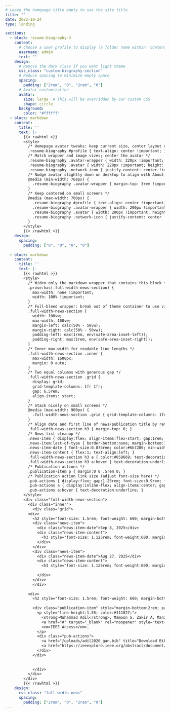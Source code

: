 ```yaml
---
# Leave the homepage title empty to use the site title
title: ""
date: 2022-10-24
type: landing

sections:
  - block: resume-biography-3
    content:
      # Choose a user profile to display (a folder name within `content/authors/`)
      username: admin
      text: ""
    design:
      # Remove the dark class if you want light theme
      css_class: "custom-biography-section"
      # Reduce spacing to minimize empty space
      spacing:
        padding: ["2rem", "0", "2rem", "0"]
      # Avatar customization
      avatar:
        size: large  # This will be overridden by our custom CSS
        shape: circle
      background:
        color: "#ffffff"
  - block: markdown
    content:
      title: ''
      text: |-
        {{< rawhtml >}}
        <style>
          /* Homepage avatar tweaks: keep current size, center layout on desktop */
          .resume-biography #profile { text-align: center !important; }
          /* Match wrapper and image sizes; center the avatar */
          .resume-biography .avatar-wrapper { width: 220px !important; height: 220px !important; margin-left: auto !important; margin-right: auto !important; }
          .resume-biography .avatar { width: 220px !important; height: 220px !important; max-width: none !important; object-fit: cover; }
          .resume-biography .network-icon { justify-content: center !important; }
          /* Nudge avatar slightly down on desktop to align with About Me */
          @media (min-width: 768px) {
            .resume-biography .avatar-wrapper { margin-top: 3rem !important; }
          }
          /* Keep centered on small screens */
          @media (max-width: 700px) {
            .resume-biography #profile { text-align: center !important; }
            .resume-biography .avatar-wrapper { width: 200px !important; height: 200px !important; margin-left: auto !important; margin-right: auto !important; }
            .resume-biography .avatar { width: 200px !important; height: 200px !important; }
            .resume-biography .network-icon { justify-content: center !important; }
          }
        </style>
        {{< /rawhtml >}}
    design:
      spacing:
        padding: ["0", "0", "0", "0"]
        
  - block: markdown
    content:
      title: ''
      text: |-
        {{< rawhtml >}}
        <style>
          /* Widen only the markdown wrapper that contains this block */
          .prose:has(.full-width-news-section) {
            max-width: none !important;
            width: 100% !important;
          }
          /* Full-bleed wrapper: break out of theme container to use viewport width */
          .full-width-news-section {
            width: 100vw;
            max-width: 100vw;
            margin-left: calc(50% - 50vw);
            margin-right: calc(50% - 50vw);
            padding-left: max(1rem, env(safe-area-inset-left));
            padding-right: max(1rem, env(safe-area-inset-right));
          }
          /* Inner max-width for readable line lengths */
          .full-width-news-section .inner {
            max-width: 1600px;
            margin: 0 auto;
          }
          /* Two equal columns with generous gap */
          .full-width-news-section .grid {
            display: grid;
            grid-template-columns: 1fr 1fr;
            gap: 6.5rem;
            align-items: start;
          }
          /* Stack nicely on small screens */
          @media (max-width: 900px) {
            .full-width-news-section .grid { grid-template-columns: 1fr; gap: 1.25rem; }
          }
          /* Align date and first line of news/publication title by removing default h3 top margin */
          .full-width-news-section h3 { margin-top: 0; }
          /* News list cleanup */
          .news-item { display:flex; align-items:flex-start; gap:1rem; margin-bottom:2rem; padding-bottom:1.25rem; border-bottom:1px solid #e5e7eb; }
          .news-item:last-of-type { border-bottom:none; margin-bottom:1.5rem; padding-bottom:0; }
          .news-item-date { font-size:0.875rem; color:#6b7280; min-width:80px; flex-shrink:0; text-align:left; }
          .news-item-content { flex:1; text-align:left; }
          .full-width-news-section h3 a { color:#059669; text-decoration:none; }
          .full-width-news-section h3 a:hover { text-decoration:underline; }
          /* Publication actions */
          .publication-item p { margin:0 0 .5rem 0; }
          /* Publication action link size (adjust font-size here) */
          .pub-actions { display:flex; gap:1.25rem; font-size:0.9rem; font-weight:600; }
          .pub-actions a { display:inline-flex; align-items:center; gap:.3rem; color:#059669; text-decoration:none; }
          .pub-actions a:hover { text-decoration:underline; }
        </style>
        <div class="full-width-news-section">
          <div class="inner">
            <div class="grid">
          <div>
            <h2 style="font-size: 1.5rem; font-weight: 600; margin-bottom: 1.5rem; color: #1f2937; text-align: center; padding: 10px; white-space: nowrap;">Recent News</h2>
            <div class="news-item">
              <div class="news-item-date">Sep 8, 2025</div>
              <div class="news-item-content">
                <h3 style="font-size: 1.125rem; font-weight:600; margin-bottom:0.5rem; line-height:1.4; text-align:left;">🎉 I made my own website</h3>
              </div>
            </div>
            <div class="news-item">
              <div class="news-item-date">Aug 27, 2025</div>
              <div class="news-item-content">
                <h3 style="font-size: 1.125rem; font-weight:600; margin-bottom:0.25rem; line-height:1.4; text-align:left;">🛰️ We submitted our first article in the <a href="https://ieeexplore.ieee.org/xpl/RecentIssue.jsp?punumber=4609443" target="_blank" rel="noopener">IEEE Journal of Selected Topics in Applied Earth Observations and Remote Sensing</a> - Stay Tuned! 😊</h3>
        
              </div>
            </div>
            </div>
          
          <div>
            <h2 style="font-size: 1.5rem; font-weight: 600; margin-bottom: 1.5rem; color: #1f2937; text-align: center; padding: 10px; white-space: nowrap;">Recent Publications</h2>
            
            <div class="publication-item" style="margin-bottom:2rem; padding-bottom:1.5rem; border-bottom:1px solid #e5e7eb;">
              <p style="line-height:1.55; color:#111827;">
                <strong>Muhammad Adil</strong>, Mamoon S, Zakir A, Manzoor MA, Lian Z (2020). 
                <a href="#" target="_blank" rel="noopener" style="text-decoration:underline;">Multi scale-adaptive super-resolution person re-identification using GAN</a>. 
                <em>IEEE Access</em>.
              </p>
              <div class="pub-actions">
                <a href="/uploads/adil2020_gan.bib" title="Download BibTeX citation"><span aria-hidden="true">📄</span><span>CITE</span></a>
                <a href="https://ieeexplore.ieee.org/abstract/document/9195535" target="_blank" rel="noopener" title="View article on IEEE Xplore"><span aria-hidden="true">🔗</span><span>URL</span></a>
              </div>
            </div>
            
  
            </div>
          </div>
        </div>
        {{< /rawhtml >}}
    design:
      css_class: "full-width-news"
      spacing:
        padding: ["2rem", "0", "2rem", "0"]
---
```

